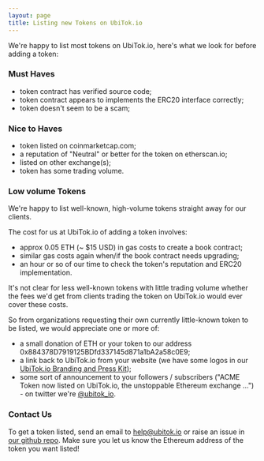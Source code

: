 ```yaml
---
layout: page
title: Listing new Tokens on UbiTok.io
---
```


We're happy to list most tokens on UbiTok.io, here's what we look for before adding a token:

### Must Haves

- token contract has verified source code;
- token contract appears to implements the ERC20 interface correctly;
- token doesn't seem to be a scam;

### Nice to Haves

- token listed on coinmarketcap.com;
- a reputation of "Neutral" or better for the token on etherscan.io;
- listed on other exchange(s);
- token has some trading volume.

### Low volume Tokens

We're happy to list well-known, high-volume tokens straight away for our clients.

The cost for us at UbiTok.io of adding a token involves:
 - approx 0.05 ETH (~ $15 USD) in gas costs to create a book contract;
 - similar gas costs again when/if the book contract needs upgrading;
 - an hour or so of our time to check the token's reputation and ERC20 implementation.

It's not clear for less well-known tokens with little trading volume whether the fees we'd get from clients trading the token on UbiTok.io would ever cover these costs.

So from organizations requesting their own currently little-known token to be listed, we would appreciate one or more of:
 - a small donation of ETH or your token to our address 0x884378D7919125BDfd337145d871a1bA2a58c0E9;
 - a link back to UbiTok.io from your website (we have some logos in our [UbiTok.io Branding and Press Kit](../../img/ubitok-branding-press-kit.zip));
 - some sort of announcement to your followers / subscribers ("ACME Token now listed on UbiTok.io, the unstoppable Ethereum exchange ...") - on twitter we're [@ubitok_io](https://twitter.com/ubitok_io).

### Contact Us

To get a token listed, send an email to help@ubitok.io or raise an issue in [our github repo](https://github.com/bonnag/ubitok.io). Make sure you let us know the Ethereum address of the token you want listed!
